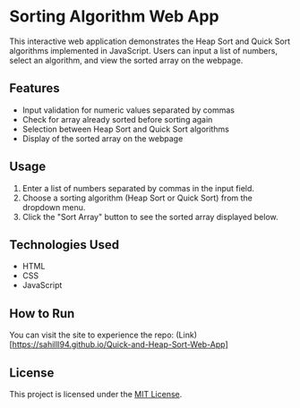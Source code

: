 # Sorting Algorithm Web App

This interactive web application demonstrates the Heap Sort and Quick Sort algorithms implemented in JavaScript. Users can input a list of numbers, select an algorithm, and view the sorted array on the webpage.

## Features

- Input validation for numeric values separated by commas
- Check for array already sorted before sorting again
- Selection between Heap Sort and Quick Sort algorithms
- Display of the sorted array on the webpage

## Usage

1. Enter a list of numbers separated by commas in the input field.
2. Choose a sorting algorithm (Heap Sort or Quick Sort) from the dropdown menu.
3. Click the "Sort Array" button to see the sorted array displayed below.

## Technologies Used

- HTML
- CSS
- JavaScript

## How to Run

You can visit the site to experience the repo: (Link)[https://sahilll94.github.io/Quick-and-Heap-Sort-Web-App]

## License

This project is licensed under the [MIT License](LICENSE).

